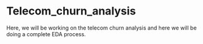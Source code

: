 # Telecom_churn_analysis
Here, we will be working on the telecom churn analysis and here we will be doing a complete EDA process.
